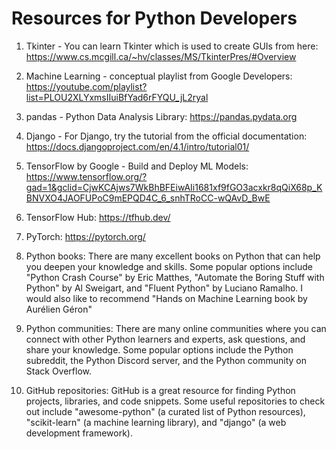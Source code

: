 # Resources for Python Developers

1. Tkinter - You can learn Tkinter which is used to create GUIs from here: https://www.cs.mcgill.ca/~hv/classes/MS/TkinterPres/#Overview 

2. Machine Learning - conceptual playlist from Google Developers: https://youtube.com/playlist?list=PLOU2XLYxmsIIuiBfYad6rFYQU_jL2ryal 

3. pandas - Python Data Analysis Library: https://pandas.pydata.org 

4. Django - For Django, try the tutorial from the official documentation: https://docs.djangoproject.com/en/4.1/intro/tutorial01/

5. TensorFlow by Google - Build and Deploy ML Models: https://www.tensorflow.org/?gad=1&gclid=CjwKCAjws7WkBhBFEiwAIi1681xf9fGO3acxkr8qQiX68p_KBNVXO4JAOFUPoC9mEPQD4C_6_snhTRoCC-wQAvD_BwE 

6. TensorFlow Hub: https://tfhub.dev/ 

7. PyTorch: https://pytorch.org/

8. Python books: There are many excellent books on Python that can help you deepen your knowledge and skills. Some popular options include "Python Crash Course" by Eric Matthes, "Automate the Boring Stuff with Python" by Al Sweigart, and "Fluent Python" by Luciano Ramalho. I would also like to recommend "Hands on Machine Learning book by Aurélien Géron"

9. Python communities: There are many online communities where you can connect with other Python learners and experts, ask questions, and share your knowledge. Some popular options include the Python subreddit, the Python Discord server, and the Python community on Stack Overflow.

10. GitHub repositories: GitHub is a great resource for finding Python projects, libraries, and code snippets. Some useful repositories to check out include "awesome-python" (a curated list of Python resources), "scikit-learn" (a machine learning library), and "django" (a web development framework).